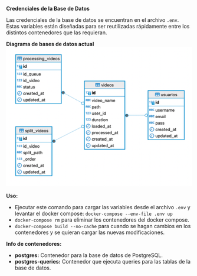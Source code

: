**Credenciales de la Base de Datos**

Las credenciales de la base de datos se encuentran en el archivo `.env`. Estas variables están diseñadas para ser reutilizadas rápidamente entre los distintos contenedores que las requieran.

**Diagrama de bases de datos actual**
![img.png](img.png)

**Uso:**

- Ejecutar este comando para cargar las variables desde el archivo `.env` y levantar el docker compose: `docker-compose --env-file .env up`
- `docker-compose rm` para eliminar los contenedores del docker compose.
- `docker-compose build --no-cache` para cuando se hagan cambios en los contenedores y se quieran cargar las nuevas modificaciones.

**Info de contenedores:**

- **postgres:** Contenedor para la base de datos de PostgreSQL.
- **postgres-queries:** Contenedor que ejecuta queries para las tablas de la base de datos.


